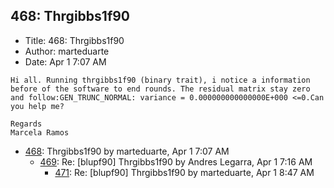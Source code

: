 ## 468: Thrgibbs1f90

- Title: 468: Thrgibbs1f90
- Author: marteduarte
- Date: Apr 1 7:07 AM

```
Hi all. Running thrgibbs1f90 (binary trait), i notice a information before of the software to end rounds. The residual matrix stay zero and follow:GEN_TRUNC_NORMAL: variance = 0.000000000000000E+000 <=0.Can you help me?

Regards
Marcela Ramos
```

- [468](0468.md): Thrgibbs1f90 by marteduarte, Apr 1 7:07 AM
    - [469](0469.md): Re: [blupf90] Thrgibbs1f90 by Andres Legarra, Apr 1 7:16 AM
        - [471](0471.md): Re: [blupf90] Thrgibbs1f90 by marteduarte, Apr 1 8:47 AM
